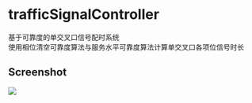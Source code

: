 # trafficSignalController
基于可靠度的单交叉口信号配时系统  
使用相位清空可靠度算法与服务水平可靠度算法计算单交叉口各项位信号时长  
## Screenshot  
<img src=http://7xkeej.com1.z0.glb.clouddn.com/s64.png/>
